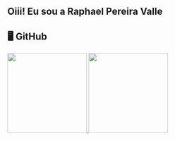 ## Oiii! Eu sou a Raphael Pereira Valle 

## 🖥️ GitHub

 <div>
  <a href="https://github.com/raphaelpereiravalle">
  <img height="180em" src="https://github-readme-stats.vercel.app/api?username=raphaelpereiravalle&show_icons=true&theme=dracula&include_all_commits=true&count_private=true"/>
  <img height="180em" src="https://github-readme-stats.vercel.app/api/top-langs/?username=raphaelpereiravalle&layout=compact&langs_count=7&theme=dracula"/>
</div>
  <!--div style="display: inline_block"><br>
  <img align="center" alt="Rafa-Js" height="30" width="40" src="https://raw.githubusercontent.com/devicons/devicon/master/icons/javascript/javascript-plain.svg">
  <img align="center" alt="Rafa-Ts" height="30" width="40" src="https://raw.githubusercontent.com/devicons/devicon/master/icons/typescript/typescript-plain.svg">
  <img align="center" alt="Rafa-React" height="30" width="40" src="https://raw.githubusercontent.com/devicons/devicon/master/icons/react/react-original.svg">
  <img align="center" alt="Rafa-HTML" height="30" width="40" src="https://raw.githubusercontent.com/devicons/devicon/master/icons/html5/html5-original.svg">
  <img align="center" alt="Rafa-CSS" height="30" width="40" src="https://raw.githubusercontent.com/devicons/devicon/master/icons/css3/css3-original.svg">
  <img align="center" alt="Rafa-Csharp" height="30" width="40" src="https://raw.githubusercontent.com/devicons/devicon/master/icons/csharp/csharp-original.svg">
    <img align="center" alt="Rafa-Csharp" height="30" width="40" src="https://img.shields.io/badge/Angular-DD0031?style=for-the-badge&logo=angular&logoColor=white">
        <img align="center" alt="Rafa-Csharp" src="https://img.shields.io/badge/jQuery-0769AD?style=for-the-badge&logo=jquery&logoColor=white"-->
    
    
</div>

 ##
